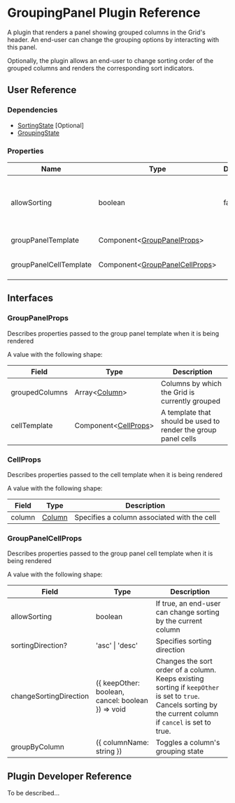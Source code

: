 # GroupingPanel Plugin Reference

A plugin that renders a panel showing grouped columns in the Grid's header. An end-user can change the grouping options by interacting with this panel.

Optionally, the plugin allows an end-user to change sorting order of the grouped columns and renders the corresponding sort indicators.

## User Reference

### Dependencies

- [SortingState](sorting-state.md) [Optional]
- [GroupingState](grouping-state.md)

### Properties

Name | Type | Default | Description
-----|------|---------|------------
allowSorting | boolean | false | If true, allows an end-user to change sorting by a column
groupPanelTemplate | Component&lt;[GroupPanelProps](#group-panel-props)&gt; | | Renders a group panel
groupPanelCellTemplate | Component&lt;[GroupPanelCellProps](#group-panel-cell-props)&gt; | | Renders a group panel cell

## Interfaces

### <a name="group-panel-props"></a>GroupPanelProps

Describes properties passed to the group panel template when it is being rendered

A value with the following shape:

Field | Type | Description
------|------|------------
groupedColumns | Array&lt;[Column](grid.md#column)&gt; | Columns by which the Grid is currently grouped
cellTemplate | Component&lt;[CellProps](#cell-props)&gt; | A template that should be used to render the group panel cells

### <a name="cell-props"></a>CellProps

Describes properties passed to the cell template when it is being rendered

A value with the following shape:

Field | Type | Description
------|------|------------
column | [Column](grid.md#column) | Specifies a column associated with the cell

### <a name="group-panel-cell-props"></a>GroupPanelCellProps

Describes properties passed to the group panel cell template when it is being rendered

A value with the following shape:

Field | Type | Description
------|------|------------
allowSorting | boolean | If true, an end-user can change sorting by the current column
sortingDirection? | 'asc' &#124; 'desc' | Specifies sorting direction
changeSortingDirection | ({ keepOther: boolean, cancel: boolean }) => void | Changes the sort order of a column. Keeps existing sorting if `keepOther` is set to `true`. Cancels sorting by the current column if `cancel` is set to true.
groupByColumn | ({ columnName: string }) | Toggles a column's grouping state

## Plugin Developer Reference

To be described...
